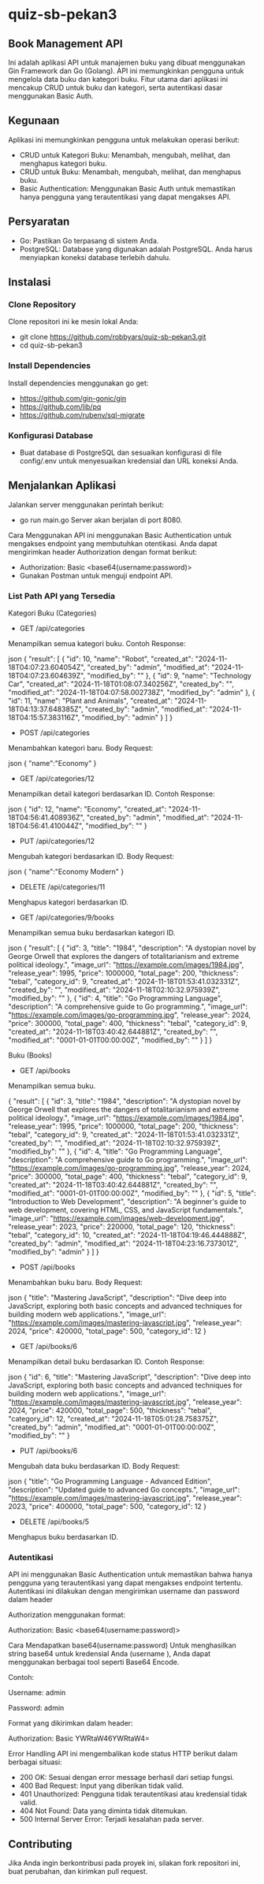 # quiz-sb-pekan3
## Book Management API
Ini adalah aplikasi API untuk manajemen buku yang dibuat menggunakan Gin Framework dan Go (Golang). API ini memungkinkan pengguna untuk mengelola data buku dan kategori buku. Fitur utama dari aplikasi ini mencakup CRUD untuk buku dan kategori, serta autentikasi dasar menggunakan Basic Auth.

## Kegunaan
Aplikasi ini memungkinkan pengguna untuk melakukan operasi berikut:

* CRUD untuk Kategori Buku: Menambah, mengubah, melihat, dan menghapus kategori buku.
* CRUD untuk Buku: Menambah, mengubah, melihat, dan menghapus buku.
* Basic Authentication: Menggunakan Basic Auth untuk memastikan hanya pengguna yang terautentikasi yang dapat mengakses API.
## Persyaratan
* Go: Pastikan Go terpasang di sistem Anda.
* PostgreSQL: Database yang digunakan adalah PostgreSQL. Anda harus menyiapkan koneksi database terlebih dahulu.
## Instalasi
### Clone Repository

Clone repositori ini ke mesin lokal Anda:

* git clone https://github.com/robbyars/quiz-sb-pekan3.git
* cd quiz-sb-pekan3

### Install Dependencies

Install dependencies menggunakan go get:
* https://github.com/gin-gonic/gin
* https://github.com/lib/pq
* https://github.com/rubenv/sql-migrate


### Konfigurasi Database

* Buat database di PostgreSQL dan sesuaikan konfigurasi di file config/.env untuk menyesuaikan kredensial dan URL koneksi Anda.

## Menjalankan Aplikasi

Jalankan server menggunakan perintah berikut:

* go run main.go
Server akan berjalan di port 8080.

Cara Menggunakan
API ini menggunakan Basic Authentication untuk mengakses endpoint yang membutuhkan otentikasi. Anda dapat mengirimkan header Authorization dengan format berikut:

* Authorization: Basic <base64(username:password)>
* Gunakan Postman untuk menguji endpoint API.

### List Path API yang Tersedia
 Kategori Buku (Categories)
* GET /api/categories
 
Menampilkan semua kategori buku.
Contoh Response:

json
{
    "result": [
        {
            "id": 10,
            "name": "Robot",
            "created_at": "2024-11-18T04:07:23.604054Z",
            "created_by": "admin",
            "modified_at": "2024-11-18T04:07:23.604639Z",
            "modified_by": ""
        },
        {
            "id": 9,
            "name": "Technology Car",
            "created_at": "2024-11-18T01:08:07.340256Z",
            "created_by": "",
            "modified_at": "2024-11-18T04:07:58.002738Z",
            "modified_by": "admin"
        },
        {
            "id": 11,
            "name": "Plant and Animals",
            "created_at": "2024-11-18T04:13:37.648385Z",
            "created_by": "admin",
            "modified_at": "2024-11-18T04:15:57.383116Z",
            "modified_by": "admin"
        }
    ]
}

* POST /api/categories

Menambahkan kategori baru.
Body Request:

json
{
    "name":"Economy"
}

* GET /api/categories/12

Menampilkan detail kategori berdasarkan ID.
Contoh Response:

json
{
    "id": 12,
    "name": "Economy",
    "created_at": "2024-11-18T04:56:41.408936Z",
    "created_by": "admin",
    "modified_at": "2024-11-18T04:56:41.410044Z",
    "modified_by": ""
}

* PUT /api/categories/12

Mengubah kategori berdasarkan ID.
Body Request:

json
{
    "name":"Economy Modern"
}

* DELETE /api/categories/11

Menghapus kategori berdasarkan ID.

* GET /api/categories/9/books

Menampilkan semua buku berdasarkan kategori ID.

json
{
    "result": [
        {
            "id": 3,
            "title": "1984",
            "description": "A dystopian novel by George Orwell that explores the dangers of totalitarianism and extreme political ideology.",
            "image_url": "https://example.com/images/1984.jpg",
            "release_year": 1995,
            "price": 1000000,
            "total_page": 200,
            "thickness": "tebal",
            "category_id": 9,
            "created_at": "2024-11-18T01:53:41.032331Z",
            "created_by": "",
            "modified_at": "2024-11-18T02:10:32.975939Z",
            "modified_by": ""
        },
        {
            "id": 4,
            "title": "Go Programming Language",
            "description": "A comprehensive guide to Go programming.",
            "image_url": "https://example.com/images/go-programming.jpg",
            "release_year": 2024,
            "price": 300000,
            "total_page": 400,
            "thickness": "tebal",
            "category_id": 9,
            "created_at": "2024-11-18T03:40:42.644881Z",
            "created_by": "",
            "modified_at": "0001-01-01T00:00:00Z",
            "modified_by": ""
        }
    ]
}

Buku (Books)
* GET /api/books

Menampilkan semua buku.

{
    "result": [
        {
            "id": 3,
            "title": "1984",
            "description": "A dystopian novel by George Orwell that explores the dangers of totalitarianism and extreme political ideology.",
            "image_url": "https://example.com/images/1984.jpg",
            "release_year": 1995,
            "price": 1000000,
            "total_page": 200,
            "thickness": "tebal",
            "category_id": 9,
            "created_at": "2024-11-18T01:53:41.032331Z",
            "created_by": "",
            "modified_at": "2024-11-18T02:10:32.975939Z",
            "modified_by": ""
        },
        {
            "id": 4,
            "title": "Go Programming Language",
            "description": "A comprehensive guide to Go programming.",
            "image_url": "https://example.com/images/go-programming.jpg",
            "release_year": 2024,
            "price": 300000,
            "total_page": 400,
            "thickness": "tebal",
            "category_id": 9,
            "created_at": "2024-11-18T03:40:42.644881Z",
            "created_by": "",
            "modified_at": "0001-01-01T00:00:00Z",
            "modified_by": ""
        },
        {
            "id": 5,
            "title": "Introduction to Web Development",
            "description": "A beginner's guide to web development, covering HTML, CSS, and JavaScript fundamentals.",
            "image_url": "https://example.com/images/web-development.jpg",
            "release_year": 2023,
            "price": 220000,
            "total_page": 120,
            "thickness": "tebal",
            "category_id": 10,
            "created_at": "2024-11-18T04:19:46.444888Z",
            "created_by": "admin",
            "modified_at": "2024-11-18T04:23:16.737301Z",
            "modified_by": "admin"
        }
    ]
}

* POST /api/books

Menambahkan buku baru.
Body Request:

json
{
  "title": "Mastering JavaScript",
  "description": "Dive deep into JavaScript, exploring both basic concepts and advanced techniques for building modern web applications.",
  "image_url": "https://example.com/images/mastering-javascript.jpg",
  "release_year": 2024,
  "price": 420000,
  "total_page": 500,
  "category_id": 12
}

* GET /api/books/6

Menampilkan detail buku berdasarkan ID.
Contoh Response:

json
{
    "id": 6,
    "title": "Mastering JavaScript",
    "description": "Dive deep into JavaScript, exploring both basic concepts and advanced techniques for building modern web applications.",
    "image_url": "https://example.com/images/mastering-javascript.jpg",
    "release_year": 2024,
    "price": 420000,
    "total_page": 500,
    "thickness": "tebal",
    "category_id": 12,
    "created_at": "2024-11-18T05:01:28.758375Z",
    "created_by": "admin",
    "modified_at": "0001-01-01T00:00:00Z",
    "modified_by": ""
}

* PUT /api/books/6

Mengubah data buku berdasarkan ID.
Body Request:

json
{
  "title": "Go Programming Language - Advanced Edition",
  "description": "Updated guide to advanced Go concepts.",
  "image_url": "https://example.com/images/mastering-javascript.jpg",
  "release_year": 2023,
  "price": 400000,
  "total_page": 500,
  "category_id": 12
}

* DELETE /api/books/5

Menghapus buku berdasarkan ID.

### Autentikasi
API ini menggunakan Basic Authentication untuk memastikan bahwa hanya pengguna yang terautentikasi yang dapat mengakses endpoint tertentu. Autentikasi ini dilakukan dengan mengirimkan username dan password dalam header 

Authorization menggunakan format:

Authorization: Basic <base64(username:password)>

Cara Mendapatkan base64(username:password)
Untuk menghasilkan string base64 untuk kredensial Anda (username
), Anda dapat menggunakan berbagai tool seperti Base64 Encode.

Contoh:

Username: admin

Password: admin

Format yang dikirimkan dalam header:

Authorization: Basic YWRtaW46YWRtaW4=

Error Handling
API ini mengembalikan kode status HTTP berikut dalam berbagai situasi:

* 200 OK: Sesuai dengan error message berhasil dari setiap fungsi.
* 400 Bad Request: Input yang diberikan tidak valid.
* 401 Unauthorized: Pengguna tidak terautentikasi atau kredensial tidak valid.
* 404 Not Found: Data yang diminta tidak ditemukan.
* 500 Internal Server Error: Terjadi kesalahan pada server.

## Contributing
Jika Anda ingin berkontribusi pada proyek ini, silakan fork repositori ini, buat perubahan, dan kirimkan pull request.